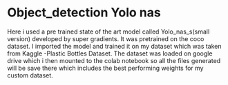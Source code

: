 # Object_detection Yolo nas 
Here i used a pre trained state of the art model called Yolo_nas_s(small version) developed by super gradients.
It was pretrained on the  coco dataset.
I imported the model and trained it on my dataset which was taken from Kaggle -Plastic Bottles Dataset.
The dataset was loaded on google drive which i then mounted to the colab notebook so all the files generated will be save there which includes the best performing weights for my custom dataset.


